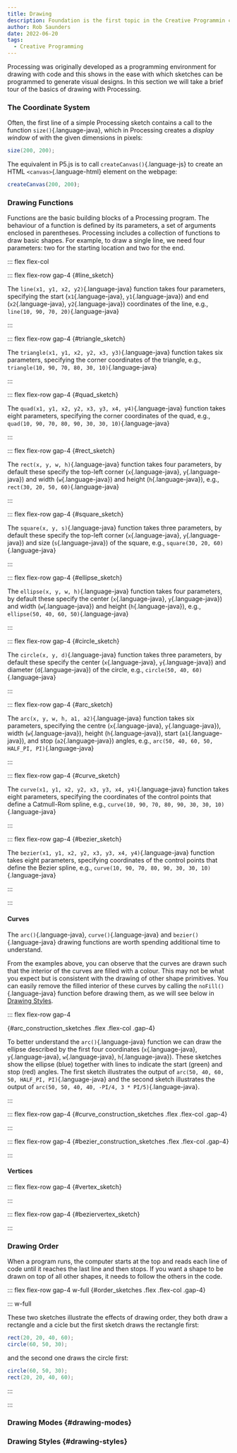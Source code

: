 ```yaml
---
title: Drawing
description: Foundation is the first topic in the Creative Programmin course.
author: Rob Saunders
date: 2022-06-20
tags:
  - Creative Programming
---
```


Processing was originally developed as a programming environment for drawing with code and this shows in the ease with which sketches can be programmed to generate visual designs. In this section we will take a brief tour of the basics of drawing with Processing.

### The Coordinate System
Often, the first line of a simple Processing sketch contains a call to the function `size()`{.language-java}, which in Processing creates a _display window_ of with the given dimensions in pixels:  
```java
size(200, 200);
```

The equivalent in P5.js is to call `createCanvas()`{.language-js} to create an HTML `<canvas>`{.language-html} element on the webpage:
```js
createCanvas(200, 200);
```

### Drawing Functions
Functions are the basic building blocks of a Processing program. The behaviour of a function is defined by its parameters, a set of arguments enclosed in parentheses. Processing includes a collection of functions to draw basic shapes. For example, to draw a single line, we need four parameters: two for the starting location and two for the end.

::: flex flex-col

::: flex flex-row gap-4
{#line_sketch}

The `line(x1, y1, x2, y2)`{.language-java} function takes four parameters, specifying the start (`x1`{.language-java}, `y1`{.language-java}) and end (`x2`{.language-java}, `y2`{.language-java}) coordinates of the line, e.g., `line(10, 90, 70, 20)`{.language-java}
<script>
  new p5( p => {
    p.setup = () => {
      p.createCanvas(100, 100);
      p.background(223);
      p.line(10, 90, 70, 20);
    };
  }, "line_sketch");
</script>
:::

::: flex flex-row gap-4
{#triangle_sketch}

The `triangle(x1, y1, x2, y2, x3, y3)`{.language-java} function takes six parameters, specifying the corner coordinates of the triangle, e.g., `triangle(10, 90, 70, 80, 30, 10)`{.language-java}
<script>
  new p5( p => {
    p.setup = () => {
      p.createCanvas(100, 100);
      p.background(223);
      p.triangle(10, 90, 70, 80, 30, 10);
    };
  }, "triangle_sketch");
</script>
:::

::: flex flex-row gap-4
{#quad_sketch}

The `quad(x1, y1, x2, y2, x3, y3, x4, y4)`{.language-java} function takes eight parameters, specifying the corner coordinates of the quad, e.g., `quad(10, 90, 70, 80, 90, 30, 30, 10)`{.language-java}
<script>
  new p5( p => {
    p.setup = () => {
      p.createCanvas(100, 100);
      p.background(223);
      p.quad(10, 90, 70, 80, 90, 30, 30, 10);
    };
  }, "quad_sketch");
</script>
:::

::: flex flex-row gap-4
{#rect_sketch}

The `rect(x, y, w, h)`{.language-java} function takes four parameters, by default these specify the top-left corner (`x`{.language-java}, `y`{.language-java}) and width (`w`{.language-java}) and height (`h`{.language-java}), e.g., `rect(30, 20, 50, 60)`{.language-java}
<script>
  new p5( p => {
    p.setup = () => {
      p.createCanvas(100, 100);
      p.background(223);
      p.rect(30, 20, 50, 60);
    };
  }, "rect_sketch");
</script>
:::

::: flex flex-row gap-4
{#square_sketch}

The `square(x, y, s)`{.language-java} function takes three parameters, by default these specify the top-left corner (`x`{.language-java}, `y`{.language-java}) and size (`s`{.language-java}) of the square, e.g., `square(30, 20, 60)`{.language-java}
<script>
  new p5( p => {
    p.setup = () => {
      p.createCanvas(100, 100);
      p.background(223);
      p.square(30, 20, 60);
    };
  }, "square_sketch");
</script>
:::

::: flex flex-row gap-4
{#ellipse_sketch}

The `ellipse(x, y, w, h)`{.language-java} function takes four parameters, by default these specify the center (`x`{.language-java}, `y`{.language-java}) and width (`w`{.language-java}) and height (`h`{.language-java}), e.g., `ellipse(50, 40, 60, 50)`{.language-java}
<script>
  new p5( p => {
    p.setup = () => {
      p.createCanvas(100, 100);
      p.background(223);
      p.ellipse(50, 40, 60, 50);
    };
  }, "ellipse_sketch");
</script>
:::

::: flex flex-row gap-4
{#circle_sketch}

The `circle(x, y, d)`{.language-java} function takes three parameters, by default these specify the center (`x`{.language-java}, `y`{.language-java}) and diameter (`d`{.language-java}) of the circle, e.g., `circle(50, 40, 60)`{.language-java}
<script>
  new p5( p => {
    p.setup = () => {
      p.createCanvas(100, 100);
      p.background(223);
      p.circle(50, 40, 60);
    };
  }, "circle_sketch");
</script>
:::

::: flex flex-row gap-4
{#arc_sketch}

The `arc(x, y, w, h, a1, a2)`{.language-java} function takes six parameters, specifying the centre (`x`{.language-java}, `y`{.language-java}), width (`w`{.language-java}), height (`h`{.language-java}), start (`a1`{.language-java}), and stop (`a2`{.language-java}) angles, e.g., `arc(50, 40, 60, 50, HALF_PI, PI)`{.language-java}
<script>
  new p5( p => {
    p.setup = () => {
      p.createCanvas(100, 100);
      p.background(223);
      p.arc(50, 40, 60, 50, p.HALF_PI, p.PI);
    };
  }, "arc_sketch");
</script>
:::

::: flex flex-row gap-4
{#curve_sketch}

The `curve(x1, y1, x2, y2, x3, y3, x4, y4)`{.language-java} function takes eight parameters, specifying the coordinates of the control points that define a Catmull-Rom spline, e.g., `curve(10, 90, 70, 80, 90, 30, 30, 10)`{.language-java}
<script>
  new p5( p => {
    p.setup = () => {
      p.createCanvas(100, 100);
      p.background(223);
      p.curve(10, 90, 70, 80, 90, 30, 30, 10);
    };
  }, "curve_sketch");
</script>
:::

::: flex flex-row gap-4
{#bezier_sketch}

The `bezier(x1, y1, x2, y2, x3, y3, x4, y4)`{.language-java} function takes eight parameters, specifying coordinates of the control points that define the Bezier spline, e.g., `curve(10, 90, 70, 80, 90, 30, 30, 10)`{.language-java}
<script>
  new p5( p => {
      p.setup = () => {
        p.createCanvas(100, 100);
        p.background(223);
        p.bezier(10, 90, 70, 80, 90, 30, 30, 10);
      };
    }, "bezier_sketch");
</script>
:::

:::

#### Curves

The `arc()`{.language-java}, `curve()`{.language-java} and `bezier()`{.language-java} drawing functions are worth spending additional time to understand.

From the examples above, you can observe that the curves are drawn such that the interior of the curves are filled with a colour. This may not be what you expect but is consistent with the drawing of other shape primitives. You can easily remove the filled interior of these curves by calling the `noFill()`{.language-java} function before drawing them, as we will see below in [Drawing Styles](#drawing-styles).

::: flex flex-row gap-4

{#arc_construction_sketches .flex .flex-col .gap-4}

To better understand the `arc()`{.language-java} function we can draw the ellipse described by the first four coordinates (`x`{.language-java}, `y`{.language-java}, `w`{.language-java}, `h`{.language-java}). These sketches show the ellipse (blue) together with lines to indicate the start (green) and stop (red) angles. The first sketch illustrates the output of `arc(50, 40, 60, 50, HALF_PI, PI)`{.language-java} and the second sketch illustrates the output of `arc(50, 50, 40, 40, -PI/4, 3 * PI/5)`{.language-java}.
<script>
  new p5(
    p => {
      p.setup = () => {
        p.createCanvas(100, 100);
        p.background(223);
        p.arc(50, 40, 60, 50, p.HALF_PI, p.PI);
        p.push();
          p.noFill();
          p.strokeWeight(2);
          p.stroke(0, 0, 192, 48);
          p.ellipse(50, 40, 60, 50);
          p.translate(50, 40);
          p.push();
            p.rotate(p.HALF_PI);
            p.stroke(0, 192, 0, 48);
            p.line(0, 0, 50, 0);
          p.pop();
          p.push();
            p.rotate(p.PI);
            p.stroke(192, 0, 0, 48);
            p.line(0, 0, 50, 0);
          p.pop();
          p.strokeWeight(4);
          p.stroke(0, 0, 192, 48);
          p.point(50, 40);
        p.pop();
      };
    }, "arc_construction_sketches");

  new p5(
    p => {
      p.setup = () => {
        p.createCanvas(100, 100);
        p.background(223);
        p.arc(50, 50, 40, 40, -p.PI/4, 3 * p.PI/5);
        p.push();
          p.noFill();
          p.strokeWeight(2);
          p.stroke(0, 0, 192, 48);
          p.ellipse(50, 50, 40, 40);
          p.translate(50, 50);
          p.push();
            p.rotate(-p.PI/4);
            p.stroke(0, 192, 0, 48);
            p.line(0, 0, 50, 0);
          p.pop();
          p.push();
            p.rotate(3 * p.PI/5);
            p.stroke(192, 0, 0, 48);
            p.line(0, 0, 50, 0);
          p.pop();
          p.strokeWeight(4);
          p.stroke(0, 0, 192, 48);
          p.point(50, 40);
        p.pop();
      };
    }, "arc_construction_sketches");
</script>
:::

::: flex flex-row gap-4
{#curve_construction_sketches .flex .flex-col .gap-4}

<script>
  new p5(
    p => {
      p.setup = () => {
        p.createCanvas(100, 100);
        p.background(223);
        p.curve(10, 90, 70, 80, 90, 30, 30, 10);
        p.push();
          p.noFill();
          p.strokeWeight(2);
          p.push();
            p.stroke(0, 192, 0, 48);
            p.curve(10, 90, 10, 90, 70, 80, 90, 30);
          p.pop();
          p.push();
            p.stroke(192, 0, 0, 48);
            p.curve(70, 80, 90, 30, 30, 10, 30, 10);
          p.pop();
          p.strokeWeight(4);
          p.stroke(0, 192, 0, 48);
          p.point(10, 90);
          p.point(70, 80);
          p.stroke(192, 0, 0, 48);
          p.point(90, 30);
          p.point(30, 10);
        p.pop();
      };
    }, "curve_construction_sketches");

  new p5(
    p => {
      p.setup = () => {
        p.createCanvas(100, 100);
        p.background(223);
        p.curve(30, 10, 70, 80, 90, 30, 10, 90);
        p.push();
          p.noFill();
          p.strokeWeight(2);
          p.push();
            p.stroke(0, 192, 0, 48);
            p.curve(30, 10, 30, 10, 70, 80, 90, 30);
          p.pop();
          p.push();
            p.stroke(192, 0, 0, 48);
            p.curve(70, 80, 90, 30, 10, 90, 10, 90);
          p.pop();
          p.strokeWeight(4);
          p.stroke(0, 192, 0, 48);
          p.point(30, 10);
          p.point(70, 80);
          p.stroke(192, 0, 0, 48);
          p.point(90, 30);
          p.point(10, 90);
        p.pop();
      };
    }, "curve_construction_sketches");
</script>
:::

::: flex flex-row gap-4
{#bezier_construction_sketches .flex .flex-col .gap-4}

<script>
  new p5(
    p => {
      p.setup = () => {
        p.createCanvas(100, 100);
        p.background(223);
        p.bezier(10, 90, 70, 80, 90, 30, 30, 10);
        p.push();
          p.noFill();
          p.strokeWeight(2);
          p.push();
            p.stroke(0, 192, 0, 48);
            p.line(10, 90, 70, 80);
          p.pop();
          p.push();
            p.stroke(192, 0, 0, 48);
            p.line(90, 30, 30, 10);
          p.pop();
          p.strokeWeight(4);
          p.stroke(0, 192, 0, 48);
          p.point(10, 90);
          p.point(70, 80);
          p.stroke(192, 0, 0, 48);
          p.point(90, 30);
          p.point(30, 10);
        p.pop();
      };
    }, "bezier_construction_sketches");

  new p5(
    p => {
      p.setup = () => {
        p.createCanvas(100, 100);
        p.background(223);
        p.bezier(30, 10, 70, 80, 90, 30, 10, 90);
        p.push();
          p.noFill();
          p.strokeWeight(2);
          p.push();
            p.stroke(0, 192, 0, 48);
            p.line(30, 10, 70, 80);
          p.pop();
          p.push();
            p.stroke(192, 0, 0, 48);
            p.line(90, 30, 10, 90);
          p.pop();
          p.strokeWeight(4);
          p.stroke(0, 192, 0, 48);
          p.point(30, 10);
          p.point(70, 80);
          p.stroke(192, 0, 0, 48);
          p.point(90, 30);
          p.point(10, 90);
        p.pop();
      };
    }, "bezier_construction_sketches");
</script>
:::

#### Vertices

::: flex flex-row gap-4
{#vertex_sketch}

<script>
  new p5( p => {
    p.setup = () => {
      p.createCanvas(100, 100);
      p.background(223);
      p.beginShape();
        p.vertex(30, 20);
        p.vertex(70, 20);
        p.vertex(90, 50);
        p.vertex(70, 80);
        p.vertex(30, 80);
        p.vertex(10, 50);
      p.endShape(p.CLOSE);
    };
  }, "vertex_sketch");
</script>
:::

::: flex flex-row gap-4
{#beziervertex_sketch}

<script>
  new p5( p => {
    p.setup = () => {
      p.createCanvas(100, 100);
      p.background(223);
      p.beginShape();
        p.vertex(30, 20);
        p.bezierVertex(70, 20, 90, 50, 70, 80);
        p.bezierVertex(30, 80, 10, 50, 30, 20);
      p.endShape(p.CLOSE);
    };
  }, "beziervertex_sketch");
</script>
:::

### Drawing Order
When a program runs, the computer starts at the top and reads each line of code until it reaches the last line and then stops. If you want a shape to be drawn on top of all other shapes, it needs to follow the others in the code.

::: flex flex-row gap-4 w-full
{#order_sketches .flex .flex-col .gap-4}

::: w-full

These two sketches illustrate the effects of drawing order, they both draw a rectangle and a cicle but the first sketch draws the rectangle first:

```java
rect(20, 20, 40, 60);
circle(60, 50, 30);
```

and the second one draws the circle first:

```java
circle(60, 50, 30);
rect(20, 20, 40, 60);
```

:::

<script>
  new p5( p => {
    p.setup = function() {
      p.createCanvas(100, 100);
      p.background(223);
      p.rect(20, 20, 40, 60);
      p.circle(60, 50, 30);
    };
  }, "order_sketches");

  new p5( p => {
    p.setup = function() {
      p.createCanvas(100, 100);
      p.background(223);
      p.circle(60, 50, 30);
      p.rect(20, 20, 40, 60);
    };
  }, "order_sketches");
</script>
:::

### Drawing Modes {#drawing-modes}

### Drawing Styles {#drawing-styles}
